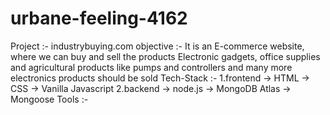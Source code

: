 # urbane-feeling-4162

Project     :- industrybuying.com
objective   :- It is an E-commerce website, where we can buy and sell the products
             Electronic gadgets, office supplies and agricultural products like pumps and controllers and many more electronics products should be sold
Tech-Stack  :- 1.frontend
                -> HTML
                -> CSS
                -> Vanilla Javascript
               2.backend
                -> node.js
                -> MongoDB Atlas
                -> Mongoose
Tools       :-
